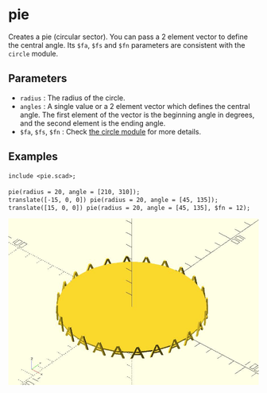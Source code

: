 # pie

Creates a pie (circular sector). You can pass a 2 element vector to define the central angle. Its `$fa`, `$fs` and `$fn` parameters are consistent with the `circle` module.

## Parameters

- `radius` : The radius of the circle.
- `angles` : A single value or a 2 element vector which defines the central angle. The first element of the vector is the beginning angle in degrees, and the second element is the ending angle.
- `$fa`, `$fs`, `$fn` : Check [the circle module](https://en.wikibooks.org/wiki/OpenSCAD_User_Manual/Using_the_2D_Subsystem#circle) for more details.

## Examples

    include <pie.scad>;

    pie(radius = 20, angle = [210, 310]);   
    translate([-15, 0, 0]) pie(radius = 20, angle = [45, 135]);  
    translate([15, 0, 0]) pie(radius = 20, angle = [45, 135], $fn = 12);  

![pie](images/lib-pie-1.JPG)


